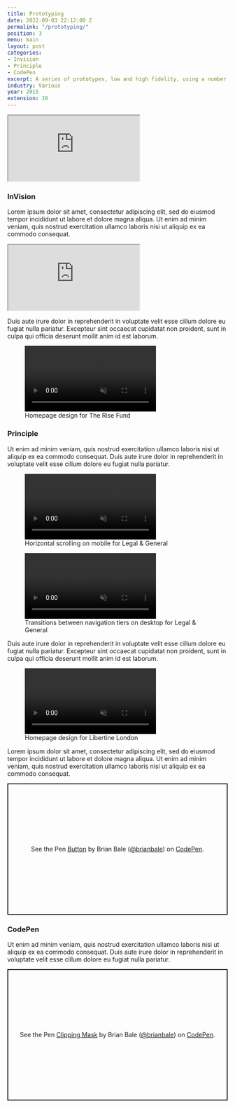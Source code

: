 ```yaml
---
title: Prototyping
date: 2022-09-03 22:12:00 Z
permalink: "/prototyping/"
position: 3
menu: main
layout: post
categories:
- Invision
- Principle
- CodePen
excerpt: A series of prototypes, low and high fidelity, using a number of tools.
industry: Various
year: 2015
extension: 20
---
```


<div class="invision-embed">
    <iframe src="https://invis.io/HQZVIUBPKSU"></iframe>
</div>

### InVision

Lorem ipsum dolor sit amet, consectetur adipiscing elit, sed do eiusmod tempor incididunt ut labore et dolore magna aliqua. Ut enim ad minim veniam, quis nostrud exercitation ullamco laboris nisi ut aliquip ex ea commodo consequat.

<div class="invision-embed">
    <iframe src="https://invis.io/PKZVIQOE9Z4"></iframe>
</div>

 Duis aute irure dolor in reprehenderit in voluptate velit esse cillum dolore eu fugiat nulla pariatur. Excepteur sint occaecat cupidatat non proident, sunt in culpa qui officia deserunt mollit anim id est laborum.

 <figure>
    <video controls muted playsinline src="https://cdn.videvo.net/videvo_files/video/free/2013-08/large_watermarked/hd0992_preview.mp4"></video>
    <figcaption>Homepage design for The Rise Fund</figcaption>
</figure>

### Principle

Ut enim ad minim veniam, quis nostrud exercitation ullamco laboris nisi ut aliquip ex ea commodo consequat. Duis aute irure dolor in reprehenderit in voluptate velit esse cillum dolore eu fugiat nulla pariatur.

<figure>
    <video controls muted playsinline src="https://cdn.videvo.net/videvo_files/video/free/2013-08/large_watermarked/hd0992_preview.mp4"></video>
    <figcaption>Horizontal scrolling on mobile for Legal & General</figcaption>
</figure>

<figure>
    <video controls muted playsinline src="https://cdn.videvo.net/videvo_files/video/free/2013-08/large_watermarked/hd0992_preview.mp4"></video>
    <figcaption>Transitions between navigation tiers on desktop for Legal & General</figcaption>
</figure>

Duis aute irure dolor in reprehenderit in voluptate velit esse cillum dolore eu fugiat nulla pariatur. Excepteur sint occaecat cupidatat non proident, sunt in culpa qui officia deserunt mollit anim id est laborum.

<figure>
    <video controls muted playsinline src="https://cdn.videvo.net/videvo_files/video/free/2013-08/large_watermarked/hd0992_preview.mp4"></video>
    <figcaption>Homepage design for Libertine London</figcaption>
</figure>

Lorem ipsum dolor sit amet, consectetur adipiscing elit, sed do eiusmod tempor incididunt ut labore et dolore magna aliqua. Ut enim ad minim veniam, quis nostrud exercitation ullamco laboris nisi ut aliquip ex ea commodo consequat.

<p class="codepen" data-height="300" data-theme-id="light" data-default-tab="result" data-slug-hash="gJPvgr" data-user="brianbale" style="height: 300px; box-sizing: border-box; display: flex; align-items: center; justify-content: center; border: 2px solid; margin: 1em 0; padding: 1em;">
  <span>See the Pen <a href="https://codepen.io/brianbale/pen/gJPvgr">
  Button</a> by Brian Bale (<a href="https://codepen.io/brianbale">@brianbale</a>)
  on <a href="https://codepen.io">CodePen</a>.</span>
</p>

### CodePen

Ut enim ad minim veniam, quis nostrud exercitation ullamco laboris nisi ut aliquip ex ea commodo consequat. Duis aute irure dolor in reprehenderit in voluptate velit esse cillum dolore eu fugiat nulla pariatur.

<p class="codepen" data-height="300" data-theme-id="light" data-default-tab="result" data-slug-hash="ZEOwGKg" data-user="brianbale" style="height: 300px; box-sizing: border-box; display: flex; align-items: center; justify-content: center; border: 2px solid; margin: 1em 0; padding: 1em;">
  <span>See the Pen <a href="https://codepen.io/brianbale/pen/ZEOwGKg">
  Clipping Mask</a> by Brian Bale (<a href="https://codepen.io/brianbale">@brianbale</a>)
  on <a href="https://codepen.io">CodePen</a>.</span>
</p>